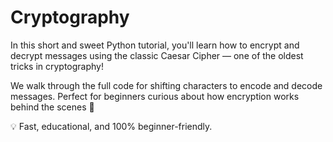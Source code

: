# Cryptography

In this short and sweet Python tutorial, you'll learn how to encrypt and decrypt messages using the classic Caesar Cipher — one of the oldest tricks in cryptography!

We walk through the full code for shifting characters to encode and decode messages.
Perfect for beginners curious about how encryption works behind the scenes 🔐

💡 Fast, educational, and 100% beginner-friendly.
